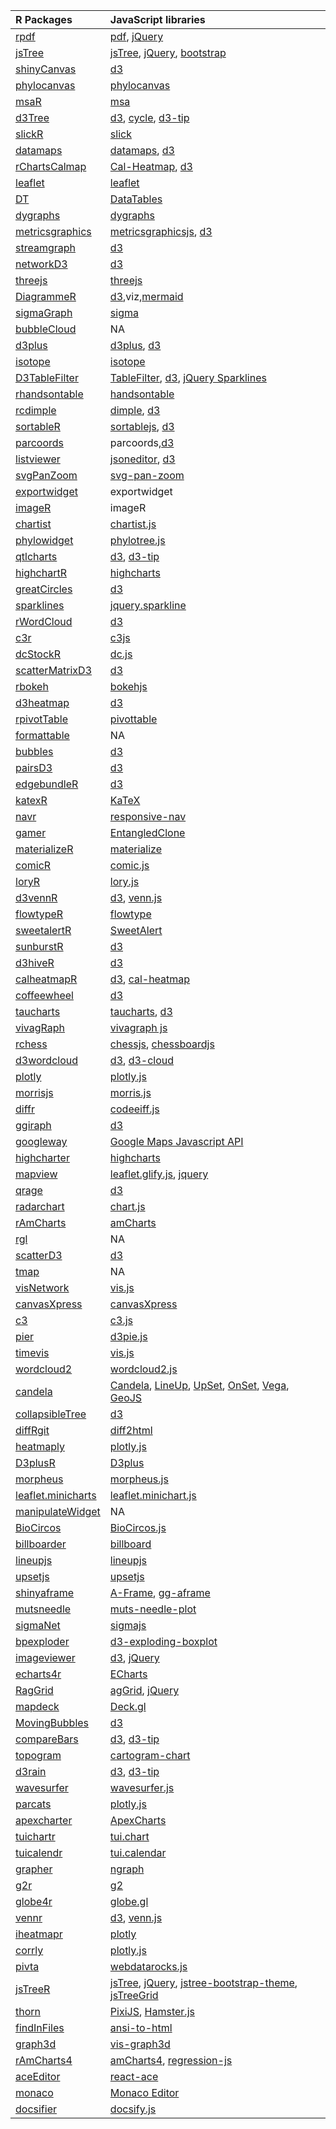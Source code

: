 
| R Packages                                                                        | JavaScript libraries                                                                                                                                                                                                                                                   |
| :-------------------------------------------------------------------------------- | :--------------------------------------------------------------------------------------------------------------------------------------------------------------------------------------------------------------------------------------------------------------------- |
| [rpdf](https://github.com/yonicd/rpdf)                                            | [pdf](https://github.com/mozilla/pdf.js), [jQuery](https://jquery.com/)                                                                                                                                                                                                |
| [jsTree](https://github.com/metrumresearchgroup/jsTree)                           | [jsTree](https://www.jstree.com/), [jQuery](https://jquery.com/), [bootstrap](http://getbootstrap.com/)                                                                                                                                                                |
| [shinyCanvas](https://github.com/metrumresearchgroup/shinyCanvas)                 | [d3](http://d3js.org)                                                                                                                                                                                                                                                  |
| [phylocanvas](https://zachcp.github.io/phylocanvas/)                              | [phylocanvas](https://github.com/phylocanvas)                                                                                                                                                                                                                          |
| [msaR](https://zachcp.github.io/msaR/)                                            | [msa](https://github.com/wilzbach/msa)                                                                                                                                                                                                                                 |
| [d3Tree](https://github.com/metrumresearchgroup/d3Tree)                           | [d3](http://d3js.org), [cycle](https://cycle.js.org/), [d3-tip](https://github.com/Caged/d3-tip)                                                                                                                                                                       |
| [slickR](https://github.com/metrumresearchgroup/slickR)                           | [slick](https://github.com/kenwheeler/slick)                                                                                                                                                                                                                           |
| [datamaps](https://github.com/htmlwidgets/datamaps)                               | [datamaps](http://datamaps.github.io), [d3](http://d3js.org)                                                                                                                                                                                                           |
| [rChartsCalmap](https://github.com/ramnathv/rChartsCalmap)                        | [Cal-Heatmap](http://kamisama.github.io/cal-heatmap/), [d3](http://d3js.org)                                                                                                                                                                                           |
| [leaflet](http://rstudio.github.io/leaflet/)                                      | [leaflet](http://leafletjs.com)                                                                                                                                                                                                                                        |
| [DT](http://rstudio.github.io/DT/)                                                | [DataTables](https://www.datatables.net)                                                                                                                                                                                                                               |
| [dygraphs](http://rstudio.github.io/dygraphs/)                                    | [dygraphs](http://dygraphs.com)                                                                                                                                                                                                                                        |
| [metricsgraphics](http://hrbrmstr.github.io/metricsgraphics/)                     | [metricsgraphicsjs](http://metricsgraphicsjs.org), [d3](http://d3js.org)                                                                                                                                                                                               |
| [streamgraph](http://hrbrmstr.github.io/streamgraph/)                             | [d3](http://d3js.org)                                                                                                                                                                                                                                                  |
| [networkD3](http://christophergandrud.github.io/networkD3/)                       | [d3](http://d3js.org)                                                                                                                                                                                                                                                  |
| [threejs](https://github.com/bwlewis/rthreejs)                                    | [threejs](http://threejs.org)                                                                                                                                                                                                                                          |
| [DiagrammeR](http://rich-iannone.github.io/DiagrammeR/)                           | [d3](http://d3js.org),viz,[mermaid](http://knsv.github.io/mermaid/)                                                                                                                                                                                                    |
| [sigmaGraph](https://github.com/jpmarindiaz/sigmaGraph)                           | [sigma](http://sigmajs.org)                                                                                                                                                                                                                                            |
| [bubbleCloud](https://github.com/jpmarindiaz/bubbleCloud)                         | NA                                                                                                                                                                                                                                                                     |
| [d3plus](https://github.com/jpmarindiaz/d3plus)                                   | [d3plus](http://d3plus.org), [d3](http://d3js.org)                                                                                                                                                                                                                     |
| [isotope](https://github.com/jpmarindiaz/isotope)                                 | [isotope](http://isotope.metafizzy.co)                                                                                                                                                                                                                                 |
| [D3TableFilter](https://github.com/ThomasSiegmund/D3TableFilter)                  | [TableFilter](http://tablefilter.free.fr), [d3](http://d3js.org), [jQuery Sparklines](http://omnipotent.net/jquery.sparkline/)                                                                                                                                         |
| [rhandsontable](https://github.com/jrowen/rhandsontable/)                         | [handsontable](http://handsontable.com)                                                                                                                                                                                                                                |
| [rcdimple](https://github.com/timelyportfolio/rcdimple)                           | [dimple](http://dimplejs.org), [d3](http://d3js.org)                                                                                                                                                                                                                   |
| [sortableR](https://github.com/timelyportfolio/sortableR)                         | [sortablejs](http://rubaxa.github.io/Sortable/), [d3](http://d3js.org)                                                                                                                                                                                                 |
| [parcoords](https://github.com/timelyportfolio/parcoords)                         | parcoords,[d3](http://d3js.org)                                                                                                                                                                                                                                        |
| [listviewer](https://github.com/timelyportfolio/listviewer)                       | [jsoneditor](https://github.com/josdejong/jsoneditor), [d3](http://d3js.org)                                                                                                                                                                                           |
| [svgPanZoom](https://github.com/timelyportfolio/svgPanZoom)                       | [svg-pan-zoom](https://github.com/ariutta/svg-pan-zoom)                                                                                                                                                                                                                |
| [exportwidget](https://github.com/timelyportfolio/exportwidget)                   | exportwidget                                                                                                                                                                                                                                                           |
| [imageR](https://github.com/timelyportfolio/imageR)                               | imageR                                                                                                                                                                                                                                                                 |
| [chartist](https://github.com/yutannihilation/chartist)                           | [chartist.js](http://gionkunz.github.io/chartist-js/index.html)                                                                                                                                                                                                        |
| [phylowidget](https://github.com/sdwfrost/phylowidget)                            | [phylotree.js](https://github.com/veg/phylotree.js)                                                                                                                                                                                                                    |
| [qtlcharts](http://kbroman.org/qtlcharts/)                                        | [d3](http://d3js.org), [d3-tip](https://github.com/Caged/d3-tip)                                                                                                                                                                                                       |
| [highchartR](https://github.com/jcizel/highchartR)                                | [highcharts](http://www.highcharts.com/products/highcharts)                                                                                                                                                                                                            |
| [greatCircles](https://github.com/homeaway/great-circles)                         | [d3](http://d3js.org)                                                                                                                                                                                                                                                  |
| [sparklines](https://github.com/htmlwidgets/sparkline)                            | [jquery.sparkline](\(http://omnipotent.net/jquery.sparkline\))                                                                                                                                                                                                         |
| [rWordCloud](https://github.com/adymimos/rWordCloud)                              | [d3](http://d3js.org)                                                                                                                                                                                                                                                  |
| [c3r](https://github.com/HarlanH/c3r)                                             | [c3js](http://c3js.org)                                                                                                                                                                                                                                                |
| [dcStockR](https://github.com/yutannihilation/dcStockR)                           | [dc.js](https://dc-js.github.io/dc.js/)                                                                                                                                                                                                                                |
| [scatterMatrixD3](https://github.com/jcizel/scatterMatrixD3)                      | [d3](http://d3js.org)                                                                                                                                                                                                                                                  |
| [rbokeh](https://hafen.github.io/rbokeh)                                          | [bokehjs](http://bokeh.pydata.org/en/latest/)                                                                                                                                                                                                                          |
| [d3heatmap](https://github.com/rstudio/d3heatmap)                                 | [d3](http://d3js.org)                                                                                                                                                                                                                                                  |
| [rpivotTable](https://github.com/smartinsightsfromdata/rpivotTable)               | [pivottable](http://nicolas.kruchten.com/pivottable/examples/)                                                                                                                                                                                                         |
| [formattable](http://renkun.me/formattable/)                                      | NA                                                                                                                                                                                                                                                                     |
| [bubbles](http://github.com/jcheng5/bubbles)                                      | [d3](http://d3js.org)                                                                                                                                                                                                                                                  |
| [pairsD3](https://github.com/garthtarr/pairsD3)                                   | [d3](http://d3js.org)                                                                                                                                                                                                                                                  |
| [edgebundleR](https://github.com/garthtarr/edgebundleR)                           | [d3](http://d3js.org)                                                                                                                                                                                                                                                  |
| [katexR](http://www.buildingwidgets.com/blog/2015/2/5/week-05-katex-in-r)         | [KaTeX](https://github.com/Khan/KaTeX)                                                                                                                                                                                                                                 |
| [navr](http://www.buildingwidgets.com/blog/2015/3/11/week-10-responsive-toolbars) | [responsive-nav](http://responsive-nav.com/)                                                                                                                                                                                                                           |
| [gamer](http://www.buildingwidgets.com/blog/2015/4/21/week-16-gamer)              | [EntangledClone](https://github.com/Cacodaimon/EntangledClone)                                                                                                                                                                                                         |
| [materializeR](http://www.buildingwidgets.com/blog/2015/5/1/week-17-materializer) | [materialize](http://materializecss.com/)                                                                                                                                                                                                                              |
| [comicR](http://www.buildingwidgets.com/blog/2015/5/8/week-18-comicr)             | [comic.js](https://github.com/balint42/comic.js)                                                                                                                                                                                                                       |
| [loryR](http://www.buildingwidgets.com/blog/2015/5/14/week-19-loryr-slider)       | [lory.js](http://meandmax.github.io/lory/)                                                                                                                                                                                                                             |
| [d3vennR](http://www.buildingwidgets.com/blog/2015/6/5/week-22-d3vennr)           | [d3](http://d3js.org), [venn.js](https://github.com/benfred/venn.js)                                                                                                                                                                                                   |
| [flowtypeR](http://www.buildingwidgets.com/blog/2015/6/17/week-24-flowtyper)      | [flowtype](http://simplefocus.com/flowtype)                                                                                                                                                                                                                            |
| [sweetalertR](http://www.buildingwidgets.com/blog/2015/6/29/week-25-sweetalertr)  | [SweetAlert](http://t4t5.github.io/sweetalert)                                                                                                                                                                                                                         |
| [sunburstR](http://www.buildingwidgets.com/blog/2015/7/2/week-26-sunburstr)       | [d3](http://d3js.org)                                                                                                                                                                                                                                                  |
| [d3hiveR](http://www.buildingwidgets.com/blog/2015/7/11/week-27-d3hiver)          | [d3](http://d3js.org)                                                                                                                                                                                                                                                  |
| [calheatmapR](http://durtal.github.io/calheatmapR/)                               | [d3](http://d3js.org), [cal-heatmap](https://kamisama.github.io/cal-heatmap/)                                                                                                                                                                                          |
| [coffeewheel](https://github.com/armish/coffeewheel)                              | [d3](http://d3js.org)                                                                                                                                                                                                                                                  |
| [taucharts](https://github.com/hrbrmstr/taucharts)                                | [taucharts](http://www.taucharts.com/), [d3](http://d3js.org)                                                                                                                                                                                                          |
| [vivagRaph](https://github.com/keeganhines/vivagRaph)                             | [vivagraph js](https://github.com/anvaka/VivaGraphJS)                                                                                                                                                                                                                  |
| [rchess](https://github.com/jbkunst/rchess)                                       | [chessjs](https://github.com/jhlywa/chess.js), [chessboardjs](http://chessboardjs.com/)                                                                                                                                                                                |
| [d3wordcloud](https://github.com/jbkunst/d3wordcloud)                             | [d3](http://d3js.org), [d3-cloud](https://github.com/jasondavies/d3-cloud)                                                                                                                                                                                             |
| [plotly](https://plot.ly/r)                                                       | [plotly.js](https://github.com/plotly/plotly.js)                                                                                                                                                                                                                       |
| [morrisjs](https://github.com/Tutuchan/morrisjs)                                  | [morris.js](http://morrisjs.github.io/morris.js/)                                                                                                                                                                                                                      |
| [diffr](https://github.com/muschellij2/diffr)                                     | [codeeiff.js](https://github.com/danvk/codediff.js)                                                                                                                                                                                                                    |
| [ggiraph](http://davidgohel.github.io/ggiraph)                                    | [d3](http://d3js.org)                                                                                                                                                                                                                                                  |
| [googleway](http://github.com/SymbolixAU/googleway)                               | [Google Maps Javascript API](https://developers.google.com/maps/documentation/javascript/libraries)                                                                                                                                                                    |
| [highcharter](http://jkunst.com/highcharter)                                      | [highcharts](http://www.highcharts.com)                                                                                                                                                                                                                                |
| [mapview](https://github.com/environmentalinformatics-marburg/mapview)            | [leaflet.glify.js](https://github.com/robertleeplummerjr/Leaflet.glify), [jquery](https://jquery.com/)                                                                                                                                                                 |
| [qrage](https://github.com/cran/qrage)                                            | [d3](http://d3js.org)                                                                                                                                                                                                                                                  |
| [radarchart](https://github.com/mangothecat/radarchart)                           | [chart.js](http://www.chartjs.org/)                                                                                                                                                                                                                                    |
| [rAmCharts](http://datastorm-open.github.io/introduction_ramcharts/)              | [amCharts](https://www.amcharts.com/)                                                                                                                                                                                                                                  |
| [rgl](https://r-forge.r-project.org/projects/rgl/)                                | NA                                                                                                                                                                                                                                                                     |
| [scatterD3](https://github.com/juba/scatterD3)                                    | [d3](http://d3js.org)                                                                                                                                                                                                                                                  |
| [tmap](https://github.com/mtennekes/tmap)                                         | NA                                                                                                                                                                                                                                                                     |
| [visNetwork](http://datastorm-open.github.io/visNetwork/)                         | [vis.js](http://visjs.org/)                                                                                                                                                                                                                                            |
| [canvasXpress](https://github.com/neuhausi/canvasXpress/)                         | [canvasXpress](http://www.canvasXpress.org/)                                                                                                                                                                                                                           |
| [c3](https://github.com/mrjoh3/c3)                                                | [c3.js](http://c3js.org/)                                                                                                                                                                                                                                              |
| [pier](https://github.com/mrjoh3/pier)                                            | [d3pie.js](http://d3pie.org/)                                                                                                                                                                                                                                          |
| [timevis](https://github.com/daattali/timevis#readme)                             | [vis.js](http://visjs.org/)                                                                                                                                                                                                                                            |
| [wordcloud2](https://github.com/lchiffon/wordcloud2)                              | [wordcloud2.js](https://github.com/timdream/wordcloud2.js)                                                                                                                                                                                                             |
| [candela](https://candela.readthedocs.io)                                         | [Candela](https://candela.readthedocs.io), [LineUp](http://www.caleydo.org/tools/lineup/), [UpSet](http://www.caleydo.org/tools/upset/), [OnSet](http://www.cc.gatech.edu/gvu/ii/setvis/), [Vega](https://vega.github.io/vega/), [GeoJS](http://geojs.readthedocs.io/) |
| [collapsibleTree](https://AdeelK93.github.io/collapsibleTree/)                    | [d3](http://d3js.org)                                                                                                                                                                                                                                                  |
| [diffRgit](https://github.com/abossi/diffRgit)                                    | [diff2html](https://diff2html.xyz)                                                                                                                                                                                                                                     |
| [heatmaply](https://github.com/talgalili/heatmaply/)                              | [plotly.js](https://github.com/plotly/plotly.js)                                                                                                                                                                                                                       |
| [D3plusR](https://github.com/paulofelipe/D3plusR)                                 | [D3plus](http://d3plus.org/)                                                                                                                                                                                                                                           |
| [morpheus](https://github.com/cmap/morpheus.R)                                    | [morpheus.js](https://clue.io/morpheus)                                                                                                                                                                                                                                |
| [leaflet.minicharts](https://github.com/rte-antares-rpackage/leaflet.minicharts)  | [leaflet.minichart.js](https://github.com/rte-antares-rpackage/leaflet.minicharts)                                                                                                                                                                                     |
| [manipulateWidget](https://github.com/rte-antares-rpackage/manipulateWidget)      | NA                                                                                                                                                                                                                                                                     |
| [BioCircos](https://github.com/lvulliard/BioCircos.R)                             | [BioCircos.js](http://bioinfo.ibp.ac.cn/biocircos/)                                                                                                                                                                                                                    |
| [billboarder](https://github.com/dreamRs/billboarder)                             | [billboard](https://naver.github.io/billboard.js/)                                                                                                                                                                                                                     |
| [lineupjs](https://github.com/lineupjs/lineup_htmlwidget)                         | [lineupjs](https://github.com/lineupjs/lineupjs)                                                                                                                                                                                                                       |
| [upsetjs](https://github.com/upsetjs/upsetjs_r)                                   | [upsetjs](https://github.com/upsetjs/upsetjs)                                                                                                                                                                                                                          |
| [shinyaframe](https://github.com/wmurphyrd/shinyaframe)                           | [A-Frame](http://aframe.io), [gg-aframe](https://github.com/wmurphyrd/gg-aframe)                                                                                                                                                                                       |
| [mutsneedle](https://github.com/freezecoder/mutsneedle)                           | [muts-needle-plot](http://biojs.io/d/muts-needle-plot)                                                                                                                                                                                                                 |
| [sigmaNet](https://github.com/iankloo/sigmaNet)                                   | [sigmajs](https://github.com/jacomyal/sigma.js)                                                                                                                                                                                                                        |
| [bpexploder](https://homerhanumat.github.io/bpexploder)                           | [d3-exploding-boxplot](https://mcaule.github.io/d3_exploding_boxplot/)                                                                                                                                                                                                 |
| [imageviewer](https://github.com/yapus/imageviewer)                               | [d3](http://d3js.org), [jQuery](https://jquery.com/)                                                                                                                                                                                                                   |
| [echarts4r](http://echarts4r.john-coene.com/)                                     | [ECharts](http://echarts.baidu.com/)                                                                                                                                                                                                                                   |
| [RagGrid](http://raggrid.netlify.com/)                                            | [agGrid](https://www.ag-grid.com/), [jQuery](https://jquery.com/)                                                                                                                                                                                                      |
| [mapdeck](http://github.com/SymbolixAU/mapdeck)                                   | [Deck.gl](http://deck.gl/#/)                                                                                                                                                                                                                                           |
| [MovingBubbles](https://github.com/chengvt/MovingBubbles)                         | [d3](https://d3js.org)                                                                                                                                                                                                                                                 |
| [compareBars](https://github.com/daranzolin/compareBars)                          | [d3](https://d3js.org), [d3-tip](https://github.com/Caged/d3-tip)                                                                                                                                                                                                      |
| [topogram](https://github.com/dreamRs/topogram)                                   | [cartogram-chart](https://github.com/vasturiano/cartogram-chart)                                                                                                                                                                                                       |
| [d3rain](https://github.com/daranzolin/d3rain)                                    | [d3](https://d3js.org), [d3-tip](https://github.com/Caged/d3-tip)                                                                                                                                                                                                      |
| [wavesurfer](https://github.com/athospd/wavesurfer#readme)                        | [wavesurfer.js](http://wavesurfer-js.org/)                                                                                                                                                                                                                             |
| [parcats](https://erblast.github.io/parcats/)                                     | [plotly.js](https://plot.ly/javascript/)                                                                                                                                                                                                                               |
| [apexcharter](https://github.com/dreamRs/apexcharter)                             | [ApexCharts](https://github.com/apexcharts/apexcharts.js)                                                                                                                                                                                                              |
| [tuichartr](https://github.com/dreamRs/tuichartr)                                 | [tui.chart](https://github.com/nhn/tui.chart)                                                                                                                                                                                                                          |
| [tuicalendr](https://github.com/dreamRs/tuicalendr)                               | [tui.calendar](https://github.com/nhn/tui.calendar)                                                                                                                                                                                                                    |
| [grapher](https://grapher.network)                                                | [ngraph](https://github.com/anvaka/ngraph)                                                                                                                                                                                                                             |
| [g2r](https://g2r.dev/)                                                           | [g2](https://github.com/antvis/g2)                                                                                                                                                                                                                                     |
| [globe4r](https://globe4r.john-coene.com/)                                        | [globe.gl](https://github.com/vasturiano/globe.gl)                                                                                                                                                                                                                     |
| [vennr](https://github.com/montilab/vennr)                                        | [d3](https://d3js.org), [venn.js](https://github.com/benfred/venn.js/)                                                                                                                                                                                                 |
| [iheatmapr](https://docs.ropensci.org/iheatmapr)                                  | [plotly](https://plot.ly/)                                                                                                                                                                                                                                             |
| [corrly](https://kmaheshkulkarni.github.io/corrly)                                | [plotly.js](https://github.com/plotly/plotly.js)                                                                                                                                                                                                                       |
| [pivta](https://github.com/feddelegrand7/pivta)                                   | [webdatarocks.js](https://www.webdatarocks.com/)                                                                                                                                                                                                                       |
| [jsTreeR](https://github.com/stla/jsTreeR)                                        | [jsTree](https://www.jstree.com/), [jQuery](https://jquery.com/), [jstree-bootstrap-theme](https://github.com/orangehill/jstree-bootstrap-theme), [jsTreeGrid](https://github.com/deitch/jstree-grid)                                                                  |
| [thorn](https://github.com/stla/thorn)                                            | [PixiJS](https://github.com/pixijs/pixi.js), [Hamster.js](https://github.com/monospaced/hamster.js)                                                                                                                                                                    |
| [findInFiles](https://github.com/stla/findInFiles)                                | [ansi-to-html](https://github.com/rburns/ansi-to-html)                                                                                                                                                                                                                 |
| [graph3d](https://github.com/stla/graph3d)                                        | [vis-graph3d](https://github.com/visjs/vis-graph3d)                                                                                                                                                                                                                    |
| [rAmCharts4](https://github.com/stla/rAmCharts4)                                  | [amCharts4](https://github.com/amcharts/amcharts4/), [regression-js](https://github.com/Tom-Alexander/regression-js/)                                                                                                                                                  |
| [aceEditor](https://github.com/stla/aceEditor)                                    | [react-ace](https://github.com/securingsincity/react-ace)                                                                                                                                                                                                              |
| [monaco](https://github.com/stla/monaco)                                          | [Monaco Editor](https://github.com/microsoft/monaco-editor)                                                                                                                                                                                                            |
| [docsifier](https://docsifier.etiennebacher.com/)                                 | [docsify.js](https://docsify.js.org/#/)                                                                                                                                                                                                                                |
